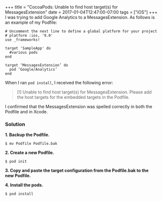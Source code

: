 +++
title = "CocoaPods: Unable to find host target(s) for MessagesExtension"
date = 2017-01-04T12:47:00-07:00
tags = ["iOS"]
+++
I was trying to add Google Analytics to a MessagesExtension.  As follows is an example of my Podfile:


```
# Uncomment the next line to define a global platform for your project
# platform :ios, '9.0'
use _frameworks!

target 'SampleApp' do
  #various pods
end

target ‘MessagesExtension’ do
  pod ‘Google/Analytics’
end
```

When I ran `pod install`, I received the following error:
>[!] Unable to find host target(s) for MessagesExtension.  Please add the host targets for the embedded targets in the Podfile.

I confirmed that the MessagesExtension was spelled correctly in both the Podfile and in Xcode.

### Solution

**1. Backup the Podfile.**
```
$ mv Podfile Podfile.bak
```

**2. Create a new Podfile.**
```
$ pod init
```

**3. Copy and paste the target configuration from the Podfile.bak to the new Podfile.**

**4. Install the pods.**
```
$ pod install
```